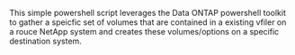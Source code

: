 This simple powershell script leverages the Data ONTAP powershell toolkit to gather a speicfic set of volumes that are contained in a existing vfiler on a rouce NetApp system and creates these volumes/options on a specific destination system. 
